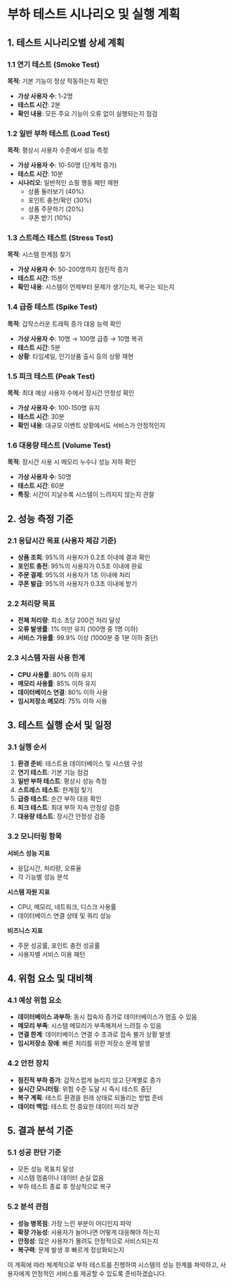 # 부하 테스트 시나리오 및 실행 계획

## 1. 테스트 시나리오별 상세 계획

### 1.1 연기 테스트 (Smoke Test)
**목적**: 기본 기능이 정상 작동하는지 확인
- **가상 사용자 수**: 1-2명
- **테스트 시간**: 2분
- **확인 내용**: 모든 주요 기능이 오류 없이 실행되는지 점검

### 1.2 일반 부하 테스트 (Load Test)
**목적**: 평상시 사용자 수준에서 성능 측정
- **가상 사용자 수**: 10-50명 (단계적 증가)
- **테스트 시간**: 10분
- **시나리오**: 일반적인 쇼핑 행동 패턴 재현
  * 상품 둘러보기 (40%)
  * 포인트 충전/확인 (30%)
  * 상품 주문하기 (20%)
  * 쿠폰 받기 (10%)

### 1.3 스트레스 테스트 (Stress Test)
**목적**: 시스템 한계점 찾기
- **가상 사용자 수**: 50-200명까지 점진적 증가
- **테스트 시간**: 15분
- **확인 내용**: 시스템이 언제부터 문제가 생기는지, 복구는 되는지

### 1.4 급증 테스트 (Spike Test)
**목적**: 갑작스러운 트래픽 증가 대응 능력 확인
- **가상 사용자 수**: 10명 → 100명 급증 → 10명 복귀
- **테스트 시간**: 5분
- **상황**: 타임세일, 인기상품 출시 등의 상황 재현

### 1.5 피크 테스트 (Peak Test)
**목적**: 최대 예상 사용자 수에서 장시간 안정성 확인
- **가상 사용자 수**: 100-150명 유지
- **테스트 시간**: 30분
- **확인 내용**: 대규모 이벤트 상황에서도 서비스가 안정적인지

### 1.6 대용량 테스트 (Volume Test)
**목적**: 장시간 사용 시 메모리 누수나 성능 저하 확인
- **가상 사용자 수**: 50명
- **테스트 시간**: 60분
- **특징**: 시간이 지날수록 시스템이 느려지지 않는지 관찰

## 2. 성능 측정 기준

### 2.1 응답시간 목표 (사용자 체감 기준)
- **상품 조회**: 95%의 사용자가 0.2초 이내에 결과 확인
- **포인트 충전**: 95%의 사용자가 0.5초 이내에 완료
- **주문 결제**: 95%의 사용자가 1초 이내에 처리
- **쿠폰 발급**: 95%의 사용자가 0.3초 이내에 받기

### 2.2 처리량 목표
- **전체 처리량**: 최소 초당 200건 처리 달성
- **오류 발생률**: 1% 미만 유지 (100명 중 1명 이하)
- **서비스 가용률**: 99.9% 이상 (1000분 중 1분 이하 중단)

### 2.3 시스템 자원 사용 한계
- **CPU 사용률**: 80% 이하 유지
- **메모리 사용률**: 85% 이하 유지
- **데이터베이스 연결**: 80% 이하 사용
- **임시저장소 메모리**: 75% 이하 사용

## 3. 테스트 실행 순서 및 일정

### 3.1 실행 순서
1. **환경 준비**: 테스트용 데이터베이스 및 시스템 구성
2. **연기 테스트**: 기본 기능 점검
3. **일반 부하 테스트**: 평상시 성능 측정
4. **스트레스 테스트**: 한계점 찾기
5. **급증 테스트**: 순간 부하 대응 확인
6. **피크 테스트**: 최대 부하 지속 안정성 검증
7. **대용량 테스트**: 장시간 안정성 검증

### 3.2 모니터링 항목
**서비스 성능 지표**
- 응답시간, 처리량, 오류율
- 각 기능별 성능 분석

**시스템 자원 지표**
- CPU, 메모리, 네트워크, 디스크 사용률
- 데이터베이스 연결 상태 및 쿼리 성능

**비즈니스 지표**
- 주문 성공률, 포인트 충전 성공률
- 사용자별 서비스 이용 패턴

## 4. 위험 요소 및 대비책

### 4.1 예상 위험 요소
- **데이터베이스 과부하**: 동시 접속자 증가로 데이터베이스가 멈출 수 있음
- **메모리 부족**: 시스템 메모리가 부족해져서 느려질 수 있음
- **연결 한계**: 데이터베이스 연결 수 초과로 접속 불가 상황 발생
- **임시저장소 장애**: 빠른 처리를 위한 저장소 문제 발생

### 4.2 안전 장치
- **점진적 부하 증가**: 갑작스럽게 늘리지 않고 단계별로 증가
- **실시간 모니터링**: 위험 수준 도달 시 즉시 테스트 중단
- **복구 계획**: 테스트 환경을 원래 상태로 되돌리는 방법 준비
- **데이터 백업**: 테스트 전 중요한 데이터 미리 보관

## 5. 결과 분석 기준

### 5.1 성공 판단 기준
- 모든 성능 목표치 달성
- 시스템 멈춤이나 데이터 손실 없음
- 부하 테스트 종료 후 정상적으로 복구

### 5.2 분석 관점
- **성능 병목점**: 가장 느린 부분이 어디인지 파악
- **확장 가능성**: 사용자가 늘어나면 어떻게 대응해야 하는지
- **안정성**: 많은 사용자가 몰려도 안정적으로 서비스되는지
- **복구력**: 문제 발생 후 빠르게 정상화되는지

이 계획에 따라 체계적으로 부하 테스트를 진행하여 시스템의 성능 한계를 파악하고, 사용자에게 안정적인 서비스를 제공할 수 있도록 준비하겠습니다.